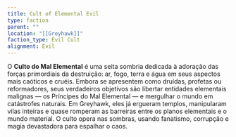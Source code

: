 ```yaml
---
title: Cult of Elemental Evil
type: faction
parent: ""
location: "[[Greyhawk]]"
faction_type: Evil Cult
alignment: Evil
---
```

O **Culto do Mal Elemental** é uma seita sombria dedicada à adoração das forças primordiais da destruição: ar, fogo, terra e água em seus aspectos mais caóticos e cruéis. Embora se apresentem como druídas, profetas ou reformadores, seus verdadeiros objetivos são libertar entidades elementais malignas — os Príncipes do Mal Elemental — e mergulhar o mundo em catástrofes naturais. Em Greyhawk, eles já ergueram templos, manipularam vilas inteiras e quase romperam as barreiras entre os planos elementais e o mundo material. O culto opera nas sombras, usando fanatismo, corrupção e magia devastadora para espalhar o caos.

